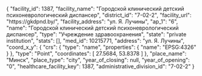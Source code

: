 {
    "facility_id": 1387,
    "facility_name": "Городской клинический детский психоневрологический диспансер",
    "district_id": "7-02-2",
    "facility_url": "https:\/\/gkdpnd.by\/",
    "facility_address": "ул. Я. Лучины",
    "ap_1": "6",
    "name": "Городской клинический детский психоневрологический диспансер",
    "type": "Учреждение здравоохранения",
    "state": "private institution",
    "stats": [],
    "med_id": 10215771,
    "address": "ул. Я. Лучины",
    "coord_x_y": {
        "crs": {
            "type": "name",
            "properties": {
                "name": "EPSG:4326"
            }
        },
        "type": "Point",
        "coordinates": [
            27.5684,
            53.8378
        ]
    },
    "place_name": "Минск",
    "place_type": "city",
    "year_of_closing": null,
    "year_of_opening": "0",
    "healthcare_facility_key": 1387,
    "administrative_division_id": "7-02-2"
}